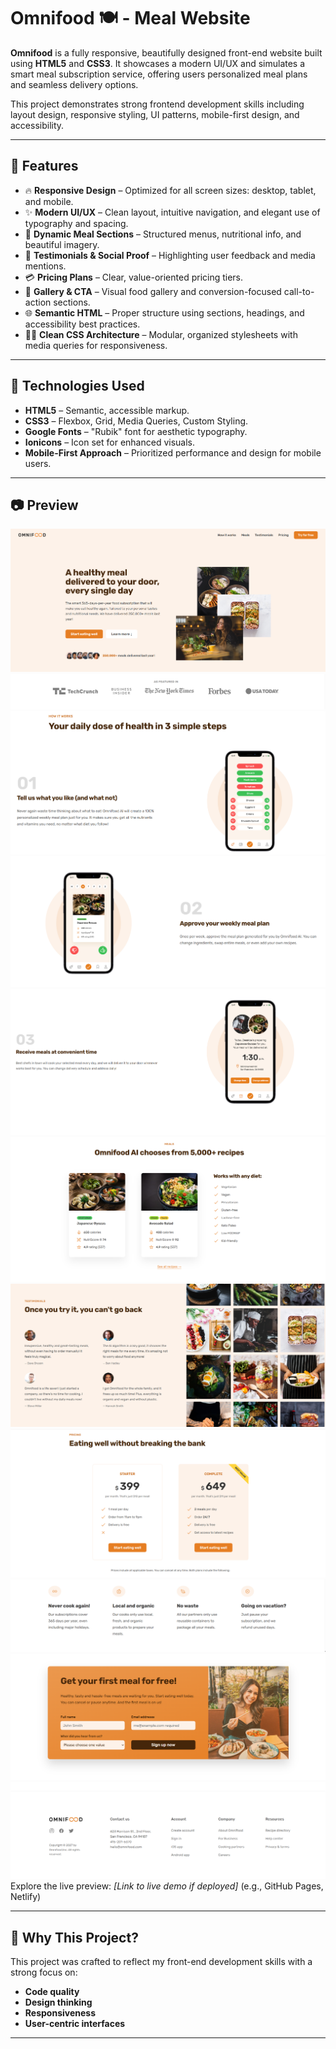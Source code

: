 # Omnifood 🍽️ - Meal Website

**Omnifood** is a fully responsive, beautifully designed front-end website built using **HTML5** and **CSS3**. It showcases a modern UI/UX and simulates a smart meal subscription service, offering users personalized meal plans and seamless delivery options.

This project demonstrates strong frontend development skills including layout design, responsive styling, UI patterns, mobile-first design, and accessibility.

---

## 🚀 Features

- 🔥 **Responsive Design** – Optimized for all screen sizes: desktop, tablet, and mobile.
- ✨ **Modern UI/UX** – Clean layout, intuitive navigation, and elegant use of typography and spacing.
- 🥗 **Dynamic Meal Sections** – Structured menus, nutritional info, and beautiful imagery.
- 👥 **Testimonials & Social Proof** – Highlighting user feedback and media mentions.
- 💳 **Pricing Plans** – Clear, value-oriented pricing tiers.
- 📸 **Gallery & CTA** – Visual food gallery and conversion-focused call-to-action sections.
- 🌐 **Semantic HTML** – Proper structure using sections, headings, and accessibility best practices.
- 🧑‍💻 **Clean CSS Architecture** – Modular, organized stylesheets with media queries for responsiveness.

---

## 📁 Technologies Used

- **HTML5** – Semantic, accessible markup.
- **CSS3** – Flexbox, Grid, Media Queries, Custom Styling.
- **Google Fonts** – "Rubik" font for aesthetic typography.
- **Ionicons** – Icon set for enhanced visuals.
- **Mobile-First Approach** – Prioritized performance and design for mobile users.

---

## 📷 Preview

![Omnifood Screenshot](img/imageOmni/s1.png)
![Omnifood Screenshot](img/imageOmni/s2.png)
![Omnifood Screenshot](img/imageOmni/s3.png)
![Omnifood Screenshot](img/imageOmni/s4.png)
![Omnifood Screenshot](img/imageOmni/s5.png)
![Omnifood Screenshot](img/imageOmni/s6.png)
![Omnifood Screenshot](img/imageOmni/s7.png)
![Omnifood Screenshot](img/imageOmni/s8.png)
![Omnifood Screenshot](img/imageOmni/s9.png)
![Omnifood Screenshot](img/imageOmni/s10.png)
![Omnifood Screenshot](img/imageOmni/s11.png)
Explore the live preview: _[Link to live demo if deployed]_ (e.g., GitHub Pages, Netlify)

---

## 💼 Why This Project?

This project was crafted to reflect my front-end development skills with a strong focus on:

- **Code quality**
- **Design thinking**
- **Responsiveness**
- **User-centric interfaces**

---
